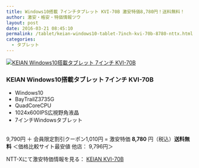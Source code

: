```yaml
---
title: Windows10搭載 7インチタブレット KVI-70B 激安特価8,780円！送料無料！
author: 激安・格安・特価情報ツウ
layout: post
date: 2016-03-21 08:45:10
permalink: /tablet/keian-windows10-tablet-7inch-kvi-70b-8780-nttx.html
categories:
  - タブレット
---
```


<div class="img-bg2 img_L">
  <a href="http://px.a8.net/svt/ejp?a8mat=ZYP6S+8IMA3E+S1Q+BWGDT&#038;a8ejpredirect=http://nttxstore.jp/_II_KV15178255" target="_blank"><img border="0" alt="KEIAN Windows10搭載タブレット 7インチ KVI-70B" src="http://image.nttxstore.jp/l2_images/K/KV/KV15178255.jpg" data-recalc-dims="1" /></a>
</div>

### KEIAN Windows10搭載タブレット 7インチ KVI-70B
<!--more-->

* Windows10
* BayTrailZ3735G
* QuadCoreCPU
* 1024x600IPS広視野角液晶
* 7インチWindowsタブレット

<br clear="all" />9,790円 ＋ 会員限定割引クーポン1,010円 = 激安特価 <span class="tokka-price"><strong>8,780</strong></span> 円（税込）**送料無料**
＜価格比較サイト最安値 他店： 9,796円＞

NTT-Xにて激安特価情報を見る： <span class="fs150p"><a href="http://px.a8.net/svt/ejp?a8mat=ZYP6S+8IMA3E+S1Q+BWGDT&#038;a8ejpredirect=http://nttxstore.jp/_II_KV15178255" target="_blank">KEIAN KVI-70B</a></span>
